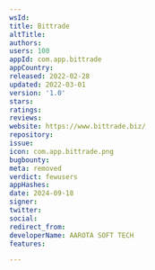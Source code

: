 ```yaml
---
wsId: 
title: Bittrade
altTitle: 
authors: 
users: 100
appId: com.app.bittrade
appCountry: 
released: 2022-02-28
updated: 2022-03-01
version: '1.0'
stars: 
ratings: 
reviews: 
website: https://www.bittrade.biz/
repository: 
issue: 
icon: com.app.bittrade.png
bugbounty: 
meta: removed
verdict: fewusers
appHashes: 
date: 2024-09-18
signer: 
twitter: 
social: 
redirect_from: 
developerName: AAROTA SOFT TECH
features: 

---
```


